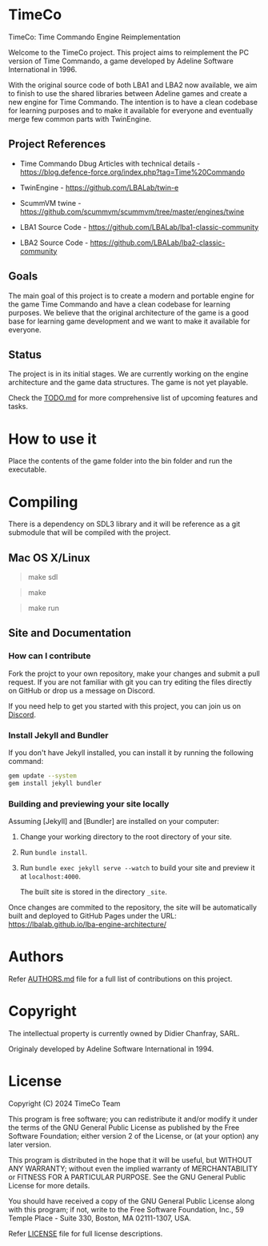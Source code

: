 # TimeCo
TimeCo: Time Commando Engine Reimplementation

Welcome to the TimeCo project.
This project aims to reimplement the PC version of Time Commando, a game developed by Adeline Software International in 1996.

With the original source code of both LBA1 and LBA2 now available, we aim to finish to use the shared libraries between Adeline games and create a new engine for Time Commando. The intention is to have a clean codebase for learning purposes and to make it available for everyone and eventually merge few common parts with TwinEngine.

## Project References

* Time Commando Dbug Articles with technical details - https://blog.defence-force.org/index.php?tag=Time%20Commando

* TwinEngine - https://github.com/LBALab/twin-e

* ScummVM twine - https://github.com/scummvm/scummvm/tree/master/engines/twine

* LBA1 Source Code - https://github.com/LBALab/lba1-classic-community

* LBA2 Source Code - https://github.com/LBALab/lba2-classic-community



## Goals

The main goal of this project is to create a modern and portable engine for the game Time Commando and have a clean codebase for learning purposes. We believe that the original architecture of the game is a good base for learning game development and we want to make it available for everyone.

## Status

The project is in its initial stages. We are currently working on the engine architecture and the game data structures. The game is not yet playable.

Check the [TODO.md](TODO.md) for more comprehensive list of upcoming features and tasks.

# How to use it

Place the contents of the game folder into the bin folder and run the executable.


# Compiling

There is a dependency on SDL3 library and it will be reference as a git submodule that will be compiled with the project.

## Mac OS X/Linux

> make sdl

> make

> make run


## Site and Documentation

### How can I contribute

Fork the projct to your own repository, make your changes and submit a pull request. If you are not familiar with git you can try editing the files directly on GitHub or drop us a message on Discord.

If you need help to get you started with this project, you can join us on [Discord](https://discord.gg/gfzna5SfZ5).

### Install Jekyll and Bundler

If you don't have Jekyll installed, you can install it by running the following command:

```bash
gem update --system
gem install jekyll bundler
```

### Building and previewing your site locally

Assuming [Jekyll] and [Bundler] are installed on your computer:

1.  Change your working directory to the root directory of your site.

2.  Run `bundle install`.

3.  Run `bundle exec jekyll serve --watch` to build your site and preview it at `localhost:4000`.

    The built site is stored in the directory `_site`.

Once changes are commited to the repository, the site will be automatically built and deployed to GitHub Pages under the URL: https://lbalab.github.io/lba-engine-architecture/


# Authors

Refer [AUTHORS.md](AUTHORS.md) file for a full list of contributions on this project.

# Copyright

The intellectual property is currently owned by Didier Chanfray, SARL.

Originaly developed by Adeline Software International in 1994.

# License

Copyright (C) 2024 TimeCo Team

This program is free software; you can redistribute it and/or
modify it under the terms of the GNU General Public License 
as published by the Free Software Foundation; either version 2
of the License, or (at your option) any later version.

This program is distributed in the hope that it will be useful,
but WITHOUT ANY WARRANTY; without even the implied warranty of
MERCHANTABILITY or FITNESS FOR A PARTICULAR PURPOSE.  See the
GNU General Public License for more details.

You should have received a copy of the GNU General Public License
along with this program; if not, write to the Free Software
Foundation, Inc., 59 Temple Place - Suite 330, Boston, MA  02111-1307, USA.

Refer [LICENSE](LICENSE) file for full license descriptions.
